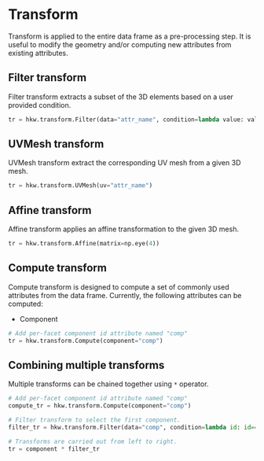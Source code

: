 # Transform

Transform is applied to the entire data frame as a pre-processing step. It is useful to modify the
geometry and/or computing new attributes from existing attributes.

## Filter transform

Filter transform extracts a subset of the 3D elements based on a user provided condition.

```py
tr = hkw.transform.Filter(data="attr_name", condition=lambda value: value > 0)
```

## UVMesh transform

UVMesh transform extract the corresponding UV mesh from a given 3D mesh.

```py
tr = hkw.transform.UVMesh(uv="attr_name")
```

## Affine transform

Affine transform applies an affine transformation to the given 3D mesh.

```py
tr = hkw.transform.Affine(matrix=np.eye(4))
```

## Compute transform

Compute transform is designed to compute a set of commonly used attributes from the data frame.
Currently, the following attributes can be computed:

* Component

```py
# Add per-facet component id attribute named "comp"
tr = hkw.transform.Compute(component="comp")
```

## Combining multiple transforms

Multiple transforms can be chained together using `*` operator.

```py
# Add per-facet component id attribute named "comp"
compute_tr = hkw.transform.Compute(component="comp")

# Filter transform to select the first component.
filter_tr = hkw.transform.Filter(data="comp", condition=lambda id: id==0)

# Transforms are carried out from left to right.
tr = component * filter_tr
```
